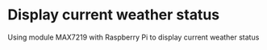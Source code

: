 # Display current weather status
Using module MAX7219 with Raspberry Pi to display current weather status
